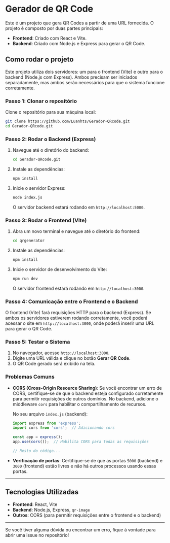 
# Gerador de QR Code

Este é um projeto que gera QR Codes a partir de uma URL fornecida. O projeto é composto por duas partes principais:

- **Frontend**: Criado com React e Vite.
- **Backend**: Criado com Node.js e Express para gerar o QR Code.

## Como rodar o projeto

Este projeto utiliza dois servidores: um para o frontend (Vite) e outro para o backend (Node.js com Express). Ambos precisam ser iniciados separadamente, mas ambos serão necessários para que o sistema funcione corretamente.

### Passo 1: Clonar o repositório

Clone o repositório para sua máquina local:

```bash
git clone https://github.com/Luanhts/Gerador-QRcode.git
cd Gerador-QRcode.git
```

### Passo 2: Rodar o Backend (Express)

1. Navegue até o diretório do backend:

   ```bash
   cd Gerador-QRcode.git
   ```

2. Instale as dependências:

   ```bash
   npm install
   ```

3. Inicie o servidor Express:

   ```bash
   node index.js
   ```

   O servidor backend estará rodando em `http://localhost:5000`.

### Passo 3: Rodar o Frontend (Vite)

1. Abra um novo terminal e navegue até o diretório do frontend:

   ```bash
   cd qrgenerator
   ```

2. Instale as dependências:

   ```bash
   npm install
   ```

3. Inicie o servidor de desenvolvimento do Vite:

   ```bash
   npm run dev
   ```

   O servidor frontend estará rodando em `http://localhost:3000`.

### Passo 4: Comunicação entre o Frontend e o Backend

O frontend (Vite) fará requisições HTTP para o backend (Express). Se ambos os servidores estiverem rodando corretamente, você poderá acessar o site em `http://localhost:3000`, onde poderá inserir uma URL para gerar o QR Code.

### Passo 5: Testar o Sistema

1. No navegador, acesse `http://localhost:3000`.
2. Digite uma URL válida e clique no botão **Gerar QR Code**.
3. O QR Code gerado será exibido na tela.

### Problemas Comuns

- **CORS (Cross-Origin Resource Sharing)**: Se você encontrar um erro de CORS, certifique-se de que o backend esteja configurado corretamente para permitir requisições de outros domínios. No backend, adicione o middleware `cors` para habilitar o compartilhamento de recursos.

   No seu arquivo `index.js` (backend):

   ```javascript
   import express from 'express';
   import cors from 'cors';  // Adicionando cors

   const app = express();
   app.use(cors());  // Habilita CORS para todas as requisições

   // Resto do código...
   ```

- **Verificação de portas**: Certifique-se de que as portas `5000` (backend) e `3000` (frontend) estão livres e não há outros processos usando essas portas.

---

## Tecnologias Utilizadas

- **Frontend**: React, Vite
- **Backend**: Node.js, Express, `qr-image`
- **Outros**: CORS (para permitir requisições entre o frontend e o backend)

---

Se você tiver alguma dúvida ou encontrar um erro, fique à vontade para abrir uma issue no repositório!
